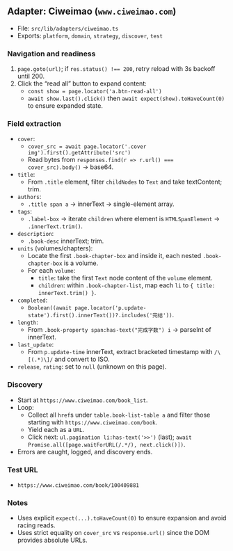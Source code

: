 ## Adapter: Ciweimao (`www.ciweimao.com`)

- File: `src/lib/adapters/ciweimao.ts`
- Exports: `platform`, `domain`, `strategy`, `discover`, `test`

### Navigation and readiness

1. `page.goto(url)`; if `res.status() !== 200`, retry reload with 3s backoff
   until 200.
2. Click the “read all” button to expand content:
   - `const show = page.locator('a.btn-read-all')`
   - `await show.last().click()` then `await expect(show).toHaveCount(0)` to
     ensure expanded state.

### Field extraction

- `cover`:
  - `cover_src = await page.locator('.cover img').first().getAttribute('src')`
  - Read bytes from `responses.find(r => r.url() === cover_src).body()` →
    base64.
- `title`:
  - From `.title` element, filter `childNodes` to `Text` and take textContent;
    trim.
- `authors`:
  - `.title span a` → innerText → single-element array.
- `tags`:
  - `.label-box` → iterate `children` where element is `HTMLSpanElement` →
    `.innerText.trim()`.
- `description`:
  - `.book-desc` innerText; trim.
- `units` (volumes/chapters):
  - Locate the first `.book-chapter-box` and inside it, each nested
    `.book-chapter-box` is a volume.
  - For each `volume`:
    - `title`: take the first `Text` node content of the `volume` element.
    - `children`: within `.book-chapter-list`, map each `li` to
      `{ title: innerText.trim() }`.
- `completed`:
  - `Boolean((await page.locator('p.update-state').first().innerText())?.includes('完结'))`.
- `length`:
  - From `.book-property span:has-text("完成字数") i` → parseInt of innerText.
- `last_update`:
  - From `p.update-time` innerText, extract bracketed timestamp with
    `/\[(.*)\]/` and convert to ISO.
- `release`, `rating`: set to `null` (unknown on this page).

### Discovery

- Start at `https://www.ciweimao.com/book_list`.
- Loop:
  - Collect all `href`s under `table.book-list-table a` and filter those
    starting with `https://www.ciweimao.com/book`.
  - Yield each as a `URL`.
  - Click next: `ul.pagination li:has-text('>>')` (last);
    `await Promise.all([page.waitForURL(/.*/), next.click()])`.
- Errors are caught, logged, and discovery ends.

### Test URL

- `https://www.ciweimao.com/book/100409881`

### Notes

- Uses explicit `expect(...).toHaveCount(0)` to ensure expansion and avoid
  racing reads.
- Uses strict equality on `cover_src` vs `response.url()` since the DOM provides
  absolute URLs.
